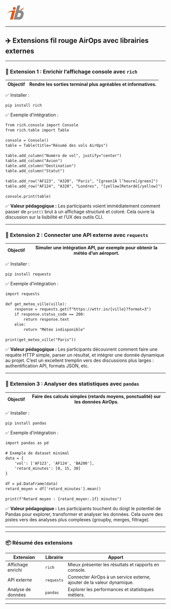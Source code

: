 ![Logo](images\logo.png)


---

## ✈️ Extensions fil rouge AirOps avec librairies externes

---

### 🌟 **Extension 1 : Enrichir l’affichage console avec `rich`**

| Objectif | Rendre les sorties terminal plus agréables et informatives. |
| -------- | ----------------------------------------------------------- |

✅ Installer :

```
pip install rich
```

✅ Exemple d’intégration :

```
from rich.console import Console
from rich.table import Table

console = Console()
table = Table(title="Résumé des vols AirOps")

table.add_column("Numéro de vol", justify="center")
table.add_column("Avion")
table.add_column("Destination")
table.add_column("Statut")

table.add_row("AF123", "A320", "Paris", "[green]À l’heure[/green]")
table.add_row("AF124", "A320", "Londres", "[yellow]Retardé[/yellow]")

console.print(table)
```

✅ **Valeur pédagogique :**
Les participants voient immédiatement comment passer de `print()` brut à un affichage structuré et coloré.
Cela ouvre la discussion sur la lisibilité et l’UX des outils CLI.

---

### 🌟 **Extension 2 : Connecter une API externe avec `requests`**

| Objectif | Simuler une intégration API, par exemple pour obtenir la météo d’un aéroport. |
| -------- | ----------------------------------------------------------------------------- |

✅ Installer :

```
pip install requests
```

✅ Exemple d’intégration :

```
import requests

def get_meteo_ville(ville):
    response = requests.get(f"https://wttr.in/{ville}?format=3")
    if response.status_code == 200:
        return response.text
    else:
        return "Météo indisponible"

print(get_meteo_ville("Paris"))
```

✅ **Valeur pédagogique :**
Les participants découvrent comment faire une requête HTTP simple, parser un résultat, et intégrer une donnée dynamique au projet.
C’est un excellent tremplin vers des discussions plus larges : authentification API, formats JSON, etc.

---

### 🌟 **Extension 3 : Analyser des statistiques avec `pandas`**

| Objectif | Faire des calculs simples (retards moyens, ponctualité) sur les données AirOps. |
| -------- | ------------------------------------------------------------------------------- |

✅ Installer :

```
pip install pandas
```

✅ Exemple d’intégration :

```
import pandas as pd

# Exemple de dataset minimal
data = {
    'vol': ['AF123', 'AF124', 'BA200'],
    'retard_minutes': [0, 15, 30]
}

df = pd.DataFrame(data)
retard_moyen = df['retard_minutes'].mean()

print(f"Retard moyen : {retard_moyen:.1f} minutes")
```

✅ **Valeur pédagogique :**
Les participants touchent du doigt le potentiel de Pandas pour explorer, transformer et analyser les données.
Cela ouvre des pistes vers des analyses plus complexes (groupby, merges, filtrage).

---

---

### 📦 Résumé des extensions

| Extension          | Librairie  | Apport                                                                 |
| ------------------ | ---------- | ---------------------------------------------------------------------- |
| Affichage enrichi  | `rich`     | Mieux présenter les résultats et rapports en console.                  |
| API externe        | `requests` | Connecter AirOps à un service externe, ajouter de la valeur dynamique. |
| Analyse de données | `pandas`   | Explorer les performances et statistiques métiers.                     |

---

